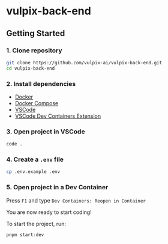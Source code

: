# vulpix-back-end

## Getting Started

### 1. Clone repository

```sh
git clone https://github.com/vulpix-ai/vulpix-back-end.git
cd vulpix-back-end
```

### 2. Install dependencies

- [Docker](https://docs.docker.com/get-docker/)
- [Docker Compose](https://docs.docker.com/compose/install/)
- [VSCode](https://code.visualstudio.com/download)
- [VSCode Dev Containers Extension](https://marketplace.visualstudio.com/items?itemName=ms-vscode-remote.remote-containers)

### 3. Open project in VSCode

```sh
code .
```

### 4. Create a `.env` file

```sh
cp .env.example .env
```

### 5. Open project in a Dev Container

Press `F1` and type `Dev Containers: Reopen in Container`

You are now ready to start coding!

To start the project, run:

```sh
pnpm start:dev
```
